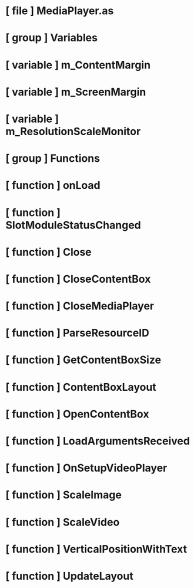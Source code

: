 # [ file ] MediaPlayer.as

# [ group ] Variables

# [ variable ] m_ContentMargin

# [ variable ] m_ScreenMargin

# [ variable ] m_ResolutionScaleMonitor

# [ group ] Functions

# [ function ] onLoad

# [ function ] SlotModuleStatusChanged

# [ function ] Close

# [ function ] CloseContentBox

# [ function ] CloseMediaPlayer

# [ function ] ParseResourceID

# [ function ] GetContentBoxSize

# [ function ] ContentBoxLayout

# [ function ] OpenContentBox

# [ function ] LoadArgumentsReceived

# [ function ] OnSetupVideoPlayer

# [ function ] ScaleImage

# [ function ] ScaleVideo

# [ function ] VerticalPositionWithText

# [ function ] UpdateLayout

